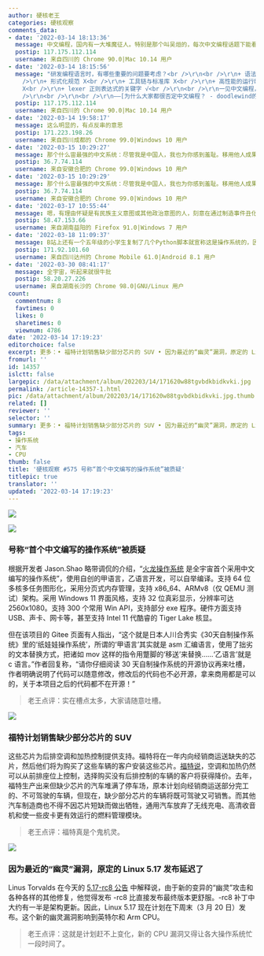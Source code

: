 ```yaml
---
author: 硬核老王
categories: 硬核观察
comments_data:
- date: '2022-03-14 18:13:36'
  message: 中文编程，国内有一大堆魔征人。特别是那个叫吴烜的，每次中文编程话题下能看到他。
  postip: 117.175.112.114
  username: 来自四川的 Chrome 90.0|Mac 10.14 用户
- date: '2022-03-14 18:15:56'
  message: "研发编程语言时，有哪些重要的问题要考虑？<br />\r\n<br />\r\n+ 语法和语义 X<br />\r\n+ 类型系统 X<br
    />\r\n+ 形式化规范 X<br />\r\n+ 工具链与标准库 X<br />\r\n+ 高性能的运行时实现 X<br />\r\n+ 社区生态建设
    X<br />\r\n+ lexer 正则表达式的关键字 √<br />\r\n<br />\r\n一见中文编程，立刻想到自主研发，立刻想到技术封锁，立刻想到国际关系，立刻想到意识形态，立刻想到大是大非，一些人的想象惟在这一层能够如此跃进。<br
    />\r\n<br />\r\n<br />\r\n——[为什么大家都很否定中文编程？ - doodlewind的回答](zhihu.com/question/26071216/answer/1970338597)"
  postip: 117.175.112.114
  username: 来自四川的 Chrome 90.0|Mac 10.14 用户
- date: '2022-03-14 19:58:17'
  message: 这么明显的，有点反串的意思
  postip: 171.223.198.26
  username: 来自四川成都的 Chrome 99.0|Windows 10 用户
- date: '2022-03-15 10:29:27'
  message: 那个什么宙最强的中文系统：尽管我是中国人，我也为你感到羞耻。移用他人成果不说，还牛气哄哄的。你牛个啥？我现在告诉你：图标侵权、操作方式侵犯相关专利、涉嫌虚假宣传、臭不要脸！
  postip: 36.7.74.114
  username: 来自安徽合肥的 Chrome 99.0|Windows 10 用户
- date: '2022-03-15 10:29:29'
  message: 那个什么宙最强的中文系统：尽管我是中国人，我也为你感到羞耻。移用他人成果不说，还牛气哄哄的。你牛个啥？我现在告诉你：图标侵权、操作方式侵犯相关专利、涉嫌虚假宣传、臭不要脸！
  postip: 36.7.74.114
  username: 来自安徽合肥的 Chrome 99.0|Windows 10 用户
- date: '2022-03-17 10:55:44'
  message: 嗯，有理由怀疑是有民族主义意图或其他政治意图的人，刻意在通过制造事件丑化中文开源社区。
  postip: 58.47.153.66
  username: 来自湖南益阳的 Firefox 91.0|Windows 7 用户
- date: '2022-03-18 11:09:37'
  message: B站上还有一个五年级的小学生复制了几个Python脚本就宣称这是操作系统的，因为太过于离谱，身份证都被网暴出来了。这算个啥
  postip: 171.92.101.60
  username: 来自四川达州的 Chrome Mobile 61.0|Android 8.1 用户
- date: '2022-03-30 08:41:17'
  message: 全宇宙，听起来就很牛批
  postip: 58.20.27.226
  username: 来自湖南长沙的 Chrome 98.0|GNU/Linux 用户
count:
  commentnum: 8
  favtimes: 0
  likes: 0
  sharetimes: 0
  viewnum: 4786
date: '2022-03-14 17:19:23'
editorchoice: false
excerpt: 更多：• 福特计划销售缺少部分芯片的 SUV • 因为最近的“幽灵”漏洞，原定的 Linux 5.17 发布延迟了
fromurl: ''
id: 14357
islctt: false
largepic: /data/attachment/album/202203/14/171620w88tgvbdkbidkvki.jpg
permalink: /article-14357-1.html
pic: /data/attachment/album/202203/14/171620w88tgvbdkbidkvki.jpg.thumb.jpg
related: []
reviewer: ''
selector: ''
summary: 更多：• 福特计划销售缺少部分芯片的 SUV • 因为最近的“幽灵”漏洞，原定的 Linux 5.17 发布延迟了
tags:
- 操作系统
- 汽车
- CPU
thumb: false
title: '硬核观察 #575 号称“首个中文编写的操作系统”被质疑'
titlepic: true
translator: ''
updated: '2022-03-14 17:19:23'
---
```


![](/data/attachment/album/202203/14/171620w88tgvbdkbidkvki.jpg)


![](/data/attachment/album/202203/14/171701m11wtsuwfuaxjut1.jpg)


### 号称“首个中文编写的操作系统”被质疑


根据开发者 Jason.Shao 略带调侃的介绍，“[火龙操作系统](https://gitee.com/ssxos/huolongcaozuoxitong) 是全宇宙首个采用中文编写的操作系统”，使用自创的甲语言，乙语言开发，可以自举编译。支持 64 位多核多任务图形化，采用分页式内存管理，支持 x86\_64、ARMv8（仅 QEMU 测试）架构。采用 Windows 11 界面风格，支持 32 位真彩显示，分辨率可达 2560x1080。支持 300 个常用 Win API，支持部分 exe 程序。硬件方面支持 USB、声卡、网卡等，甚至支持 Intel 11 代酷睿的 Tiger Lake 核显。


但在该项目的 Gitee 页面有人指出，“这个就是日本人川合秀实《30天自制操作系统》里的‘纸娃娃操作系统’，所谓的‘甲语言’其实就是 asm 汇编语言，使用了拙劣的文本替换方式，把诸如 mov 这样的指令用蹩脚的‘移送’来替换……‘乙语言’就是 c 语言。”作者回复称，“请你仔细阅读 30 天自制操作系统的开源协议再来吐槽，作者明确说明了代码可以随意修改，修改后的代码也不必开源，拿来商用都是可以的，关于本项目之后的代码都不在开源！”



> 
> 老王点评：实在槽点太多，大家请随意吐槽。
> 
> 
> 


![](/data/attachment/album/202203/14/171720eosf66n6hsu49u1u.jpg)


### 福特计划销售缺少部分芯片的 SUV


这些芯片为后排空调和加热控制提供支持。福特将在一年内向经销商运送缺失的芯片，然后他们将为购买了这些车辆的客户安装这些芯片。[福特说](https://www.theverge.com/2022/3/13/22975246/ford-ship-sell-incomplete-vehicles-missing-chips)，空调和加热仍然可以从前排座位上控制，选择购买没有后排控制的车辆的客户将获得降价。去年，福特生产出来但缺少芯片的汽车堆满了停车场，原本计划向经销商运送部分完工的、不可驾驶的车辆，但现在，缺少部分芯片的车辆将既可驾驶又可销售。而其他汽车制造商也不得不因芯片短缺而做出牺牲，通用汽车放弃了无线充电、高清收音机和使一些皮卡更有效运行的燃料管理模块。



> 
> 老王点评：福特真是个鬼机灵。
> 
> 
> 


![](/data/attachment/album/202203/14/171853mn1l2a3rug2a7u2g.jpg)


### 因为最近的“幽灵”漏洞，原定的 Linux 5.17 发布延迟了


Linus Torvalds 在今天的 [5.17-rc8 公告](https://www.phoronix.com/scan.php?page=news_item&px=Linux-5.17-rc8-Released) 中解释说，由于新的变异的“幽灵”攻击和各种各样的其他修复，他觉得发布 -rc8 比直接发布最终版本更舒服。-rc8 补丁中大约有一半是架构更新。因此，Linux 5.17 现在计划在下周末（3 月 20 日）发布。这个新的幽灵漏洞影响到英特尔和 Arm CPU。



> 
> 老王点评：这就是计划赶不上变化，新的 CPU 漏洞又得让各大操作系统忙一段时间了。
> 
> 
>